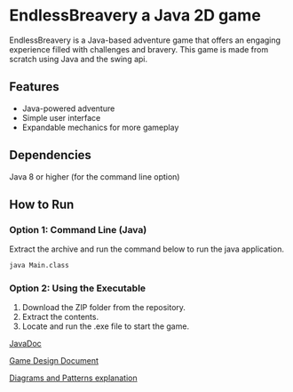 # EndlessBreavery a Java 2D game

EndlessBreavery is a Java-based adventure game that offers an engaging experience filled with challenges and bravery. This game is made from scratch using Java and the swing api.

## Features
- Java-powered adventure
- Simple user interface
- Expandable mechanics for more gameplay

## Dependencies
Java 8 or higher (for the command line option)

## How to Run

### Option 1: Command Line (Java)

Extract the archive and run the command below to run the java application. 
```bash
java Main.class
```
### Option 2: Using the Executable

1. Download the ZIP folder from the repository.
2. Extract the contents.
3. Locate and run the .exe file to start the game.

[JavaDoc](/documents/javadoc/index.html)

[Game Design Document](/documents/designDocument.md)

[Diagrams and Patterns explanation](/documents/diagrams.md)

